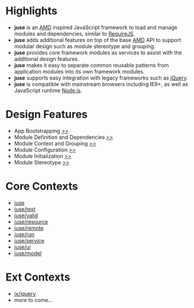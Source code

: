 # Highlights

* **juse** is an [AMD][] inspired JavaScript framework to load and manage modules and dependencies, similar to [RequireJS][].
* **juse** adds additional features on top of the base [AMD][] API to support modular design such as module stereotype and grouping.
* **juse** provides core framework modules as services to assist with the additional design features.
* **juse** makes it easy to separate common reusable patterns from application modules into its own framework modules.
* **juse** supports easy integration with legacy frameworks such as [jQuery][].
* **juse** is compatible with mainstream browsers including IE9+, as well as JavaScript runtime [Node.js][].

# Design Features

* App Bootstrapping [>>](design/boot)
* Module Definition and Dependencies [>>](design/define)
* Module Context and Grouping [>>](design/context)
* Module Configuration [>>](design/config)
* Module Initialization [>>](design/init)
* Module Stereotype [>>](design/stereotype)

# Core Contexts

* [juse](juse)
* [juse/text](juse/text)
* [juse/valid](juse/valid)
* [juse/resource](juse/resource)
* [juse/remote](juse/remote)
* [juse/run](juse/run)
* [juse/service](juse/service)
* [juse/ui](juse/ui)
* [juse/model](juse/model)

# Ext Contexts
* [jx/jquery](jx/jquery)
* more to come...

[AMD]:			https://github.com/amdjs/amdjs-api/wiki/AMD (Asynchronous Module Definition)
[RequireJS]:	https://requirejs.org/
[jQuery]:		https://jquery.com/
[Node.js]:		https://nodejs.org/
